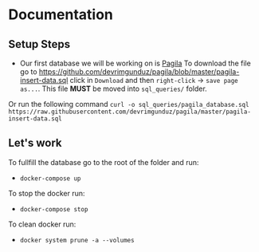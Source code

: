 # Documentation
## Setup Steps
* Our first database we will be working on is [Pagila](https://dataedo.com/samples/html/Pagila/doc/Pagila_10/modules.html)
To download the file go to https://github.com/devrimgunduz/pagila/blob/master/pagila-insert-data.sql click in `Download` and then `right-click` -> `save page as...`. This file **MUST** be moved into `sql_queries/` folder.

Or run the following command `curl -o sql_queries/pagila_database.sql https://raw.githubusercontent.com/devrimgunduz/pagila/master/pagila-insert-data.sql`

## Let's work
To fullfill the database go to the root of the folder and run:
* `docker-compose up`

To stop the docker run:
* `docker-compose stop`

To clean docker run:
* `docker system prune -a --volumes`
